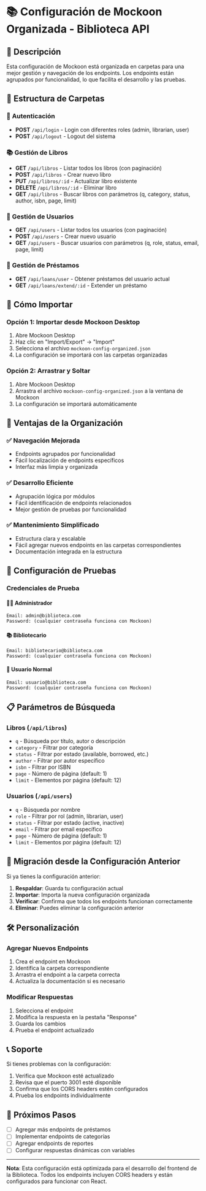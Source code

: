 # 📚 Configuración de Mockoon Organizada - Biblioteca API

## 🎯 Descripción

Esta configuración de Mockoon está organizada en carpetas para una mejor gestión y navegación de los endpoints. Los endpoints están agrupados por funcionalidad, lo que facilita el desarrollo y las pruebas.

## 📁 Estructura de Carpetas

### 🔐 **Autenticación**
- **POST** `/api/login` - Login con diferentes roles (admin, librarian, user)
- **POST** `/api/logout` - Logout del sistema

### 📚 **Gestión de Libros**
- **GET** `/api/libros` - Listar todos los libros (con paginación)
- **POST** `/api/libros` - Crear nuevo libro
- **PUT** `/api/libros/:id` - Actualizar libro existente
- **DELETE** `/api/libros/:id` - Eliminar libro
- **GET** `/api/libros` - Buscar libros con parámetros (q, category, status, author, isbn, page, limit)

### 👥 **Gestión de Usuarios**
- **GET** `/api/users` - Listar todos los usuarios (con paginación)
- **POST** `/api/users` - Crear nuevo usuario
- **GET** `/api/users` - Buscar usuarios con parámetros (q, role, status, email, page, limit)

### 📖 **Gestión de Préstamos**
- **GET** `/api/loans/user` - Obtener préstamos del usuario actual
- **GET** `/api/loans/extend/:id` - Extender un préstamo

## 🚀 Cómo Importar

### Opción 1: Importar desde Mockoon Desktop
1. Abre Mockoon Desktop
2. Haz clic en "Import/Export" → "Import"
3. Selecciona el archivo `mockoon-config-organized.json`
4. La configuración se importará con las carpetas organizadas

### Opción 2: Arrastrar y Soltar
1. Abre Mockoon Desktop
2. Arrastra el archivo `mockoon-config-organized.json` a la ventana de Mockoon
3. La configuración se importará automáticamente

## 🎨 Ventajas de la Organización

### ✅ **Navegación Mejorada**
- Endpoints agrupados por funcionalidad
- Fácil localización de endpoints específicos
- Interfaz más limpia y organizada

### ✅ **Desarrollo Eficiente**
- Agrupación lógica por módulos
- Fácil identificación de endpoints relacionados
- Mejor gestión de pruebas por funcionalidad

### ✅ **Mantenimiento Simplificado**
- Estructura clara y escalable
- Fácil agregar nuevos endpoints en las carpetas correspondientes
- Documentación integrada en la estructura

## 🔧 Configuración de Pruebas

### Credenciales de Prueba

#### 👨‍💼 **Administrador**
```
Email: admin@biblioteca.com
Password: (cualquier contraseña funciona con Mockoon)
```

#### 📚 **Bibliotecario**
```
Email: bibliotecario@biblioteca.com
Password: (cualquier contraseña funciona con Mockoon)
```

#### 👤 **Usuario Normal**
```
Email: usuario@biblioteca.com
Password: (cualquier contraseña funciona con Mockoon)
```

## 📋 Parámetros de Búsqueda

### Libros (`/api/libros`)
- `q` - Búsqueda por título, autor o descripción
- `category` - Filtrar por categoría
- `status` - Filtrar por estado (available, borrowed, etc.)
- `author` - Filtrar por autor específico
- `isbn` - Filtrar por ISBN
- `page` - Número de página (default: 1)
- `limit` - Elementos por página (default: 12)

### Usuarios (`/api/users`)
- `q` - Búsqueda por nombre
- `role` - Filtrar por rol (admin, librarian, user)
- `status` - Filtrar por estado (active, inactive)
- `email` - Filtrar por email específico
- `page` - Número de página (default: 1)
- `limit` - Elementos por página (default: 12)

## 🔄 Migración desde la Configuración Anterior

Si ya tienes la configuración anterior:

1. **Respaldar**: Guarda tu configuración actual
2. **Importar**: Importa la nueva configuración organizada
3. **Verificar**: Confirma que todos los endpoints funcionan correctamente
4. **Eliminar**: Puedes eliminar la configuración anterior

## 🛠️ Personalización

### Agregar Nuevos Endpoints
1. Crea el endpoint en Mockoon
2. Identifica la carpeta correspondiente
3. Arrastra el endpoint a la carpeta correcta
4. Actualiza la documentación si es necesario

### Modificar Respuestas
1. Selecciona el endpoint
2. Modifica la respuesta en la pestaña "Response"
3. Guarda los cambios
4. Prueba el endpoint actualizado

## 📞 Soporte

Si tienes problemas con la configuración:

1. Verifica que Mockoon esté actualizado
2. Revisa que el puerto 3001 esté disponible
3. Confirma que los CORS headers estén configurados
4. Prueba los endpoints individualmente

## 🎯 Próximos Pasos

- [ ] Agregar más endpoints de préstamos
- [ ] Implementar endpoints de categorías
- [ ] Agregar endpoints de reportes
- [ ] Configurar respuestas dinámicas con variables

---

**Nota**: Esta configuración está optimizada para el desarrollo del frontend de la Biblioteca. Todos los endpoints incluyen CORS headers y están configurados para funcionar con React. 